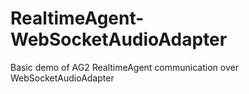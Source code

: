 # RealtimeAgent-WebSocketAudioAdapter
Basic demo of AG2 RealtimeAgent communication over WebSocketAudioAdapter

